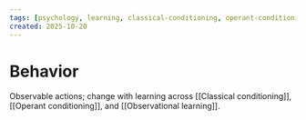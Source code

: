 ```yaml
---
tags: [psychology, learning, classical-conditioning, operant-conditioning, observational-learning, cognition]
created: 2025-10-20
---
```

# Behavior

Observable actions; change with learning across [[Classical conditioning]], [[Operant conditioning]], and [[Observational learning]].
